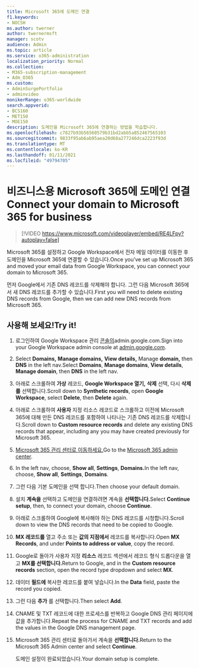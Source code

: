 ```yaml
---
title: Microsoft 365에 도메인 연결
f1.keywords:
- NOCSH
ms.author: twerner
author: twernermsft
manager: scotv
audience: Admin
ms.topic: article
ms.service: o365-administration
localization_priority: Normal
ms.collection:
- M365-subscription-management
- Adm_O365
ms.custom:
- AdminSurgePortfolio
- adminvideo
monikerRange: o365-worldwide
search.appverid:
- BCS160
- MET150
- MOE150
description: 도메인을 Microsoft 365에 연결하는 방법을 학습합니다.
ms.openlocfilehash: c7827b93b56560579b31bd2abb5a852467565103
ms.sourcegitcommit: 9833f95ab6ab95aea20d68a277246dca2223f93d
ms.translationtype: MT
ms.contentlocale: ko-KR
ms.lasthandoff: 01/11/2021
ms.locfileid: "49794705"
---
```

# <a name="connect-your-domain-to-microsoft-365-for-business"></a><span data-ttu-id="fbf80-103">비즈니스용 Microsoft 365에 도메인 연결</span><span class="sxs-lookup"><span data-stu-id="fbf80-103">Connect your domain to Microsoft 365 for business</span></span>

> [!VIDEO https://www.microsoft.com/videoplayer/embed/RE4LFpy?autoplay=false]

<span data-ttu-id="fbf80-104">Microsoft 365를 설정하고 Google Workspace에서 전자 메일 데이터를 이동한 후 도메인을 Microsoft 365에 연결할 수 있습니다.</span><span class="sxs-lookup"><span data-stu-id="fbf80-104">Once you’ve set up Microsoft 365 and moved your email data from Google Workspace, you can connect your domain to Microsoft 365.</span></span> 

<span data-ttu-id="fbf80-105">먼저 Google에서 기존 DNS 레코드를 삭제해야 합니다. 그런 다음 Microsoft 365에서 새 DNS 레코드를 추가할 수 있습니다.</span><span class="sxs-lookup"><span data-stu-id="fbf80-105">First you will need to delete existing DNS records from Google, then we can add new DNS records from Microsoft 365.</span></span>

## <a name="try-it"></a><span data-ttu-id="fbf80-106">사용해 보세요!</span><span class="sxs-lookup"><span data-stu-id="fbf80-106">Try it!</span></span>

1. <span data-ttu-id="fbf80-107">로그인하여 Google Workspace 관리 [콘솔의](https://admin.google.com)admin.google.com.</span><span class="sxs-lookup"><span data-stu-id="fbf80-107">Sign into your Google Workspace admin console at [admin.google.com](https://admin.google.com).</span></span>
1. <span data-ttu-id="fbf80-108">Select **Domains,** **Manage domains,** **View details,** Manage **domain,** then **DNS** in the left nav.</span><span class="sxs-lookup"><span data-stu-id="fbf80-108">Select **Domains**, **Manage domains**, **View details**, **Manage domain**, then **DNS** in the left nav.</span></span>
1. <span data-ttu-id="fbf80-109">아래로 스크롤하여 **가상** 레코드, **Google Workspace 열기,** **삭제** 선택, 다시 **삭제를** 선택합니다.</span><span class="sxs-lookup"><span data-stu-id="fbf80-109">Scroll down to **Synthetic records**, open **Google Workspace**, select **Delete**, then **Delete** again.</span></span>
1. <span data-ttu-id="fbf80-110">아래로 스크롤하여 **사용자** 지정 리소스 레코드로 스크롤하고 이전에 Microsoft 365에 대해 만든 DNS 레코드를 포함하여 나타나는 기존 DNS 레코드를 삭제합니다.</span><span class="sxs-lookup"><span data-stu-id="fbf80-110">Scroll down to **Custom resource records** and delete any existing DNS records that appear, including any you may have created previously for Microsoft 365.</span></span>
1. <span data-ttu-id="fbf80-111">[Microsoft 365 관리 센터로 이동하세요.](https://admin.microsoft.com)</span><span class="sxs-lookup"><span data-stu-id="fbf80-111">Go to the [Microsoft 365 admin center](https://admin.microsoft.com).</span></span>
1. <span data-ttu-id="fbf80-112">In the left nav, choose, **Show all**, **Settings**, **Domains.**</span><span class="sxs-lookup"><span data-stu-id="fbf80-112">In the left nav, choose, **Show all**, **Settings**, **Domains**.</span></span>
1. <span data-ttu-id="fbf80-113">그런 다음 기본 도메인을 선택 합니다.</span><span class="sxs-lookup"><span data-stu-id="fbf80-113">Then choose your default domain.</span></span>
1. <span data-ttu-id="fbf80-114">설치 **계속을** 선택하고 도메인을 연결하려면 계속을 **선택합니다.**</span><span class="sxs-lookup"><span data-stu-id="fbf80-114">Select **Continue setup**, then, to connect your domain, choose  **Continue**.</span></span>
1. <span data-ttu-id="fbf80-115">아래로 스크롤하여 Google에 복사해야 하는 DNS 레코드를 시청합니다.</span><span class="sxs-lookup"><span data-stu-id="fbf80-115">Scroll down to view the DNS records that need to be copied to Google.</span></span>
1. <span data-ttu-id="fbf80-116">**MX 레코드를** 열고 주소 또는 **값의 지점에서** 레코드를 복사합니다.</span><span class="sxs-lookup"><span data-stu-id="fbf80-116">Open **MX Records**, and under **Points to address or value**, copy the record.</span></span>
1. <span data-ttu-id="fbf80-117">Google로 돌아가 사용자 지정 **리소스** 레코드 섹션에서 레코드 형식 드롭다운을 열고 **MX를 선택합니다.**</span><span class="sxs-lookup"><span data-stu-id="fbf80-117">Return to Google, and in the **Custom resource records** section, open the record type dropdown and select **MX**.</span></span>
1. <span data-ttu-id="fbf80-118">데이터 **필드에** 복사한 레코드를 붙여 넣습니다.</span><span class="sxs-lookup"><span data-stu-id="fbf80-118">In the **Data** field, paste the record you copied.</span></span>
1. <span data-ttu-id="fbf80-119">그런 다음 **추가** 를 선택합니다.</span><span class="sxs-lookup"><span data-stu-id="fbf80-119">Then select **Add**.</span></span>
1. <span data-ttu-id="fbf80-120">CNAME 및 TXT 레코드에 대한 프로세스를 반복하고 Google DNS 관리 페이지에 값을 추가합니다.</span><span class="sxs-lookup"><span data-stu-id="fbf80-120">Repeat the process for CNAME and TXT records and add the values in the Google DNS management page.</span></span>
1. <span data-ttu-id="fbf80-121">Microsoft 365 관리 센터로 돌아가서 계속을 **선택합니다.**</span><span class="sxs-lookup"><span data-stu-id="fbf80-121">Return to the Microsoft 365 Admin center and select **Continue**.</span></span>

    <span data-ttu-id="fbf80-122">도메인 설정이 완료되었습니다.</span><span class="sxs-lookup"><span data-stu-id="fbf80-122">Your domain setup is complete.</span></span>